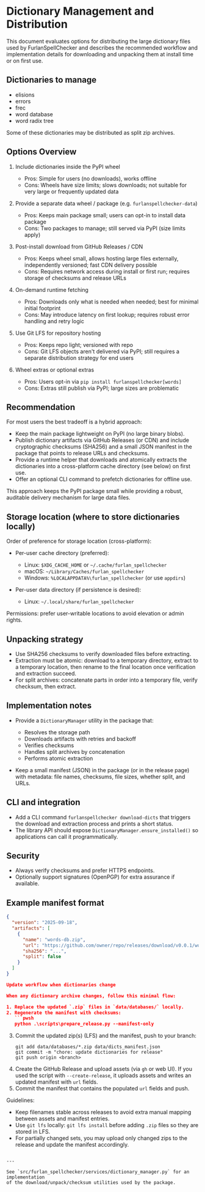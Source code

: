 # Dictionary Management and Distribution

This document evaluates options for distributing the large dictionary files
used by FurlanSpellChecker and describes the recommended workflow and
implementation details for downloading and unpacking them at install time
or on first use.

## Dictionaries to manage
- elisions
- errors
- frec
- word database
- word radix tree

Some of these dictionaries may be distributed as split zip archives.

## Options Overview

1) Include dictionaries inside the PyPI wheel
   - Pros: Simple for users (no downloads), works offline
   - Cons: Wheels have size limits; slows downloads; not suitable for very
     large or frequently updated data

2) Provide a separate data wheel / package (e.g. `furlanspellchecker-data`)
   - Pros: Keeps main package small; users can opt-in to install data package
   - Cons: Two packages to manage; still served via PyPI (size limits apply)

3) Post-install download from GitHub Releases / CDN
   - Pros: Keeps wheel small, allows hosting large files externally,
     independently versioned; fast CDN delivery possible
   - Cons: Requires network access during install or first run; requires
     storage of checksums and release URLs

4) On-demand runtime fetching
   - Pros: Downloads only what is needed when needed; best for minimal
     initial footprint
   - Cons: May introduce latency on first lookup; requires robust error
     handling and retry logic

5) Use Git LFS for repository hosting
   - Pros: Keeps repo light; versioned with repo
   - Cons: Git LFS objects aren't delivered via PyPI; still requires
     a separate distribution strategy for end users

6) Wheel extras or optional extras
   - Pros: Users opt-in via `pip install furlanspellchecker[words]`
   - Cons: Extras still publish via PyPI; large sizes are problematic

## Recommendation

For most users the best tradeoff is a hybrid approach:

- Keep the main package lightweight on PyPI (no large binary blobs).
- Publish dictionary artifacts via GitHub Releases (or CDN) and include
  cryptographic checksums (SHA256) and a small JSON manifest in the package
  that points to release URLs and checksums.
- Provide a runtime helper that downloads and atomically extracts the
  dictionaries into a cross-platform cache directory (see below) on first use.
- Offer an optional CLI command to prefetch dictionaries for offline use.

This approach keeps the PyPI package small while providing a robust,
auditable delivery mechanism for large data files.

## Storage location (where to store dictionaries locally)

Order of preference for storage location (cross-platform):

- Per-user cache directory (preferred):
  - Linux: `$XDG_CACHE_HOME` or `~/.cache/furlan_spellchecker`
  - macOS: `~/Library/Caches/furlan_spellchecker`
  - Windows: `%LOCALAPPDATA%\furlan_spellchecker` (or use `appdirs`)

- Per-user data directory (if persistence is desired):
  - Linux: `~/.local/share/furlan_spellchecker`

Permissions: prefer user-writable locations to avoid elevation or admin
rights.

## Unpacking strategy

- Use SHA256 checksums to verify downloaded files before extracting.
- Extraction must be atomic: download to a temporary directory, extract to
  a temporary location, then rename to the final location once verification
  and extraction succeed.
- For split archives: concatenate parts in order into a temporary file,
  verify checksum, then extract.

## Implementation notes

- Provide a `DictionaryManager` utility in the package that:
  - Resolves the storage path
  - Downloads artifacts with retries and backoff
  - Verifies checksums
  - Handles split archives by concatenation
  - Performs atomic extraction

- Keep a small manifest (JSON) in the package (or in the release page) with
  metadata: file names, checksums, file sizes, whether split, and URLs.

## CLI and integration

- Add a CLI command `furlanspellchecker download-dicts` that triggers the
  download and extraction process and prints a short status.
- The library API should expose `DictionaryManager.ensure_installed()` so
  applications can call it programmatically.

## Security

- Always verify checksums and prefer HTTPS endpoints.
- Optionally support signatures (OpenPGP) for extra assurance if available.

## Example manifest format

```json
{
  "version": "2025-09-18",
  "artifacts": [
    {
      "name": "words-db.zip",
      "url": "https://github.com/owner/repo/releases/download/v0.0.1/words-db.zip",
      "sha256": "...",
      "split": false
    }
  ]
}

Update workflow when dictionaries change

When any dictionary archive changes, follow this minimal flow:

1. Replace the updated `.zip` files in `data/databases/` locally.
2. Regenerate the manifest with checksums:
   ```pwsh
   python .\scripts\prepare_release.py --manifest-only
   ```
3. Commit the updated zip(s) (LFS) and the manifest, push to your branch:
   ```pwsh
   git add data/databases/*.zip data/dicts_manifest.json
   git commit -m "chore: update dictionaries for release"
   git push origin <branch>
   ```
4. Create the GitHub Release and upload assets (via `gh` or web UI). If you used the script with `--create-release`, it uploads assets and writes an updated manifest with `url` fields.
5. Commit the manifest that contains the populated `url` fields and push.

Guidelines:
- Keep filenames stable across releases to avoid extra manual mapping between assets and manifest entries.
- Use `git lfs` locally: `git lfs install` before adding `.zip` files so they are stored in LFS.
- For partially changed sets, you may upload only changed zips to the release and update the manifest accordingly.
```

---

See `src/furlan_spellchecker/services/dictionary_manager.py` for an implementation
of the download/unpack/checksum utilities used by the package.

